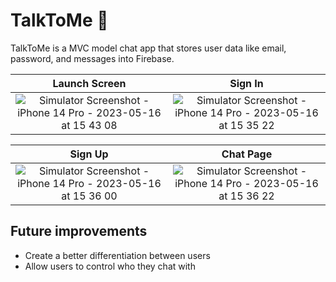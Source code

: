 # TalkToMe 💬
TalkToMe is a MVC model chat app that stores user data like email, password, and messages into Firebase.

Launch Screen          |  Sign In
:-------------------------:|:-------------------------:
![Simulator Screenshot - iPhone 14 Pro - 2023-05-16 at 15 43 08](https://github.com/ashleyrennee/TalkToMe/assets/40500769/d613a1f2-b16c-4338-bb12-ae471cb5983c)|    ![Simulator Screenshot - iPhone 14 Pro - 2023-05-16 at 15 35 22](https://github.com/ashleyrennee/TalkToMe/assets/40500769/ada6cb6d-6f79-41f8-aad6-8baa01f7e72c)


Sign Up            |  Chat Page
:-------------------------:|:-------------------------:
![Simulator Screenshot - iPhone 14 Pro - 2023-05-16 at 15 36 00](https://github.com/ashleyrennee/TalkToMe/assets/40500769/942ef9c0-6a55-4606-8a78-def60654d623) |   ![Simulator Screenshot - iPhone 14 Pro - 2023-05-16 at 15 36 22](https://github.com/ashleyrennee/TalkToMe/assets/40500769/13b6c40f-08cf-41cd-b8ec-344c2215bae2)

## Future improvements
- Create a better differentiation between users 
- Allow users to control who they chat with
